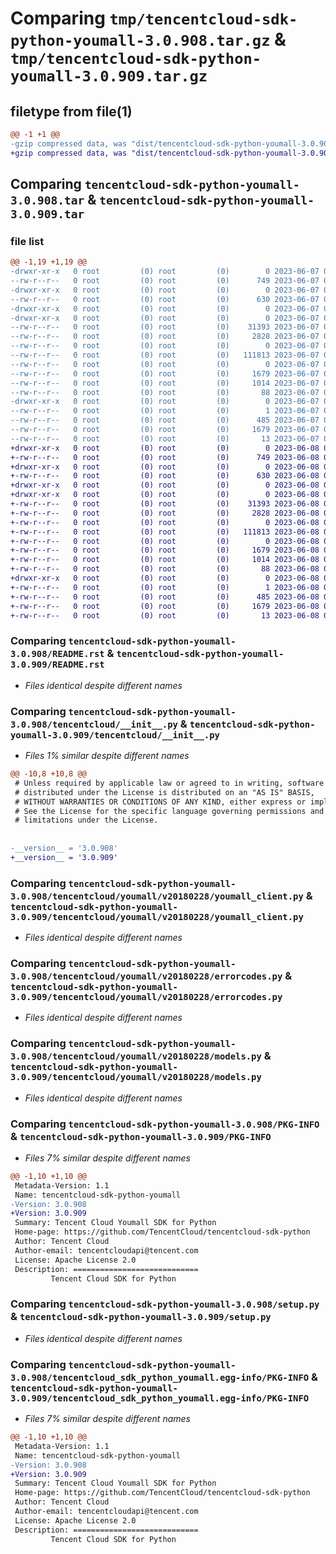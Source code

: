 # Comparing `tmp/tencentcloud-sdk-python-youmall-3.0.908.tar.gz` & `tmp/tencentcloud-sdk-python-youmall-3.0.909.tar.gz`

## filetype from file(1)

```diff
@@ -1 +1 @@
-gzip compressed data, was "dist/tencentcloud-sdk-python-youmall-3.0.908.tar", last modified: Wed Jun  7 00:37:17 2023, max compression
+gzip compressed data, was "dist/tencentcloud-sdk-python-youmall-3.0.909.tar", last modified: Thu Jun  8 00:38:46 2023, max compression
```

## Comparing `tencentcloud-sdk-python-youmall-3.0.908.tar` & `tencentcloud-sdk-python-youmall-3.0.909.tar`

### file list

```diff
@@ -1,19 +1,19 @@
-drwxr-xr-x   0 root         (0) root         (0)        0 2023-06-07 00:37:17.000000 tencentcloud-sdk-python-youmall-3.0.908/
--rw-r--r--   0 root         (0) root         (0)      749 2023-06-07 00:37:17.000000 tencentcloud-sdk-python-youmall-3.0.908/README.rst
-drwxr-xr-x   0 root         (0) root         (0)        0 2023-06-07 00:37:17.000000 tencentcloud-sdk-python-youmall-3.0.908/tencentcloud/
--rw-r--r--   0 root         (0) root         (0)      630 2023-06-07 00:37:17.000000 tencentcloud-sdk-python-youmall-3.0.908/tencentcloud/__init__.py
-drwxr-xr-x   0 root         (0) root         (0)        0 2023-06-07 00:37:17.000000 tencentcloud-sdk-python-youmall-3.0.908/tencentcloud/youmall/
-drwxr-xr-x   0 root         (0) root         (0)        0 2023-06-07 00:37:17.000000 tencentcloud-sdk-python-youmall-3.0.908/tencentcloud/youmall/v20180228/
--rw-r--r--   0 root         (0) root         (0)    31393 2023-06-07 00:37:17.000000 tencentcloud-sdk-python-youmall-3.0.908/tencentcloud/youmall/v20180228/youmall_client.py
--rw-r--r--   0 root         (0) root         (0)     2828 2023-06-07 00:37:17.000000 tencentcloud-sdk-python-youmall-3.0.908/tencentcloud/youmall/v20180228/errorcodes.py
--rw-r--r--   0 root         (0) root         (0)        0 2023-06-07 00:37:17.000000 tencentcloud-sdk-python-youmall-3.0.908/tencentcloud/youmall/v20180228/__init__.py
--rw-r--r--   0 root         (0) root         (0)   111813 2023-06-07 00:37:17.000000 tencentcloud-sdk-python-youmall-3.0.908/tencentcloud/youmall/v20180228/models.py
--rw-r--r--   0 root         (0) root         (0)        0 2023-06-07 00:37:17.000000 tencentcloud-sdk-python-youmall-3.0.908/tencentcloud/youmall/__init__.py
--rw-r--r--   0 root         (0) root         (0)     1679 2023-06-07 00:37:17.000000 tencentcloud-sdk-python-youmall-3.0.908/PKG-INFO
--rw-r--r--   0 root         (0) root         (0)     1014 2023-06-07 00:37:17.000000 tencentcloud-sdk-python-youmall-3.0.908/setup.py
--rw-r--r--   0 root         (0) root         (0)       88 2023-06-07 00:37:17.000000 tencentcloud-sdk-python-youmall-3.0.908/setup.cfg
-drwxr-xr-x   0 root         (0) root         (0)        0 2023-06-07 00:37:17.000000 tencentcloud-sdk-python-youmall-3.0.908/tencentcloud_sdk_python_youmall.egg-info/
--rw-r--r--   0 root         (0) root         (0)        1 2023-06-07 00:37:17.000000 tencentcloud-sdk-python-youmall-3.0.908/tencentcloud_sdk_python_youmall.egg-info/dependency_links.txt
--rw-r--r--   0 root         (0) root         (0)      485 2023-06-07 00:37:17.000000 tencentcloud-sdk-python-youmall-3.0.908/tencentcloud_sdk_python_youmall.egg-info/SOURCES.txt
--rw-r--r--   0 root         (0) root         (0)     1679 2023-06-07 00:37:17.000000 tencentcloud-sdk-python-youmall-3.0.908/tencentcloud_sdk_python_youmall.egg-info/PKG-INFO
--rw-r--r--   0 root         (0) root         (0)       13 2023-06-07 00:37:17.000000 tencentcloud-sdk-python-youmall-3.0.908/tencentcloud_sdk_python_youmall.egg-info/top_level.txt
+drwxr-xr-x   0 root         (0) root         (0)        0 2023-06-08 00:38:46.000000 tencentcloud-sdk-python-youmall-3.0.909/
+-rw-r--r--   0 root         (0) root         (0)      749 2023-06-08 00:38:46.000000 tencentcloud-sdk-python-youmall-3.0.909/README.rst
+drwxr-xr-x   0 root         (0) root         (0)        0 2023-06-08 00:38:46.000000 tencentcloud-sdk-python-youmall-3.0.909/tencentcloud/
+-rw-r--r--   0 root         (0) root         (0)      630 2023-06-08 00:38:46.000000 tencentcloud-sdk-python-youmall-3.0.909/tencentcloud/__init__.py
+drwxr-xr-x   0 root         (0) root         (0)        0 2023-06-08 00:38:46.000000 tencentcloud-sdk-python-youmall-3.0.909/tencentcloud/youmall/
+drwxr-xr-x   0 root         (0) root         (0)        0 2023-06-08 00:38:46.000000 tencentcloud-sdk-python-youmall-3.0.909/tencentcloud/youmall/v20180228/
+-rw-r--r--   0 root         (0) root         (0)    31393 2023-06-08 00:38:46.000000 tencentcloud-sdk-python-youmall-3.0.909/tencentcloud/youmall/v20180228/youmall_client.py
+-rw-r--r--   0 root         (0) root         (0)     2828 2023-06-08 00:38:46.000000 tencentcloud-sdk-python-youmall-3.0.909/tencentcloud/youmall/v20180228/errorcodes.py
+-rw-r--r--   0 root         (0) root         (0)        0 2023-06-08 00:38:46.000000 tencentcloud-sdk-python-youmall-3.0.909/tencentcloud/youmall/v20180228/__init__.py
+-rw-r--r--   0 root         (0) root         (0)   111813 2023-06-08 00:38:46.000000 tencentcloud-sdk-python-youmall-3.0.909/tencentcloud/youmall/v20180228/models.py
+-rw-r--r--   0 root         (0) root         (0)        0 2023-06-08 00:38:46.000000 tencentcloud-sdk-python-youmall-3.0.909/tencentcloud/youmall/__init__.py
+-rw-r--r--   0 root         (0) root         (0)     1679 2023-06-08 00:38:46.000000 tencentcloud-sdk-python-youmall-3.0.909/PKG-INFO
+-rw-r--r--   0 root         (0) root         (0)     1014 2023-06-08 00:38:46.000000 tencentcloud-sdk-python-youmall-3.0.909/setup.py
+-rw-r--r--   0 root         (0) root         (0)       88 2023-06-08 00:38:46.000000 tencentcloud-sdk-python-youmall-3.0.909/setup.cfg
+drwxr-xr-x   0 root         (0) root         (0)        0 2023-06-08 00:38:46.000000 tencentcloud-sdk-python-youmall-3.0.909/tencentcloud_sdk_python_youmall.egg-info/
+-rw-r--r--   0 root         (0) root         (0)        1 2023-06-08 00:38:46.000000 tencentcloud-sdk-python-youmall-3.0.909/tencentcloud_sdk_python_youmall.egg-info/dependency_links.txt
+-rw-r--r--   0 root         (0) root         (0)      485 2023-06-08 00:38:46.000000 tencentcloud-sdk-python-youmall-3.0.909/tencentcloud_sdk_python_youmall.egg-info/SOURCES.txt
+-rw-r--r--   0 root         (0) root         (0)     1679 2023-06-08 00:38:46.000000 tencentcloud-sdk-python-youmall-3.0.909/tencentcloud_sdk_python_youmall.egg-info/PKG-INFO
+-rw-r--r--   0 root         (0) root         (0)       13 2023-06-08 00:38:46.000000 tencentcloud-sdk-python-youmall-3.0.909/tencentcloud_sdk_python_youmall.egg-info/top_level.txt
```

### Comparing `tencentcloud-sdk-python-youmall-3.0.908/README.rst` & `tencentcloud-sdk-python-youmall-3.0.909/README.rst`

 * *Files identical despite different names*

### Comparing `tencentcloud-sdk-python-youmall-3.0.908/tencentcloud/__init__.py` & `tencentcloud-sdk-python-youmall-3.0.909/tencentcloud/__init__.py`

 * *Files 1% similar despite different names*

```diff
@@ -10,8 +10,8 @@
 # Unless required by applicable law or agreed to in writing, software
 # distributed under the License is distributed on an "AS IS" BASIS,
 # WITHOUT WARRANTIES OR CONDITIONS OF ANY KIND, either express or implied.
 # See the License for the specific language governing permissions and
 # limitations under the License.
 
 
-__version__ = '3.0.908'
+__version__ = '3.0.909'
```

### Comparing `tencentcloud-sdk-python-youmall-3.0.908/tencentcloud/youmall/v20180228/youmall_client.py` & `tencentcloud-sdk-python-youmall-3.0.909/tencentcloud/youmall/v20180228/youmall_client.py`

 * *Files identical despite different names*

### Comparing `tencentcloud-sdk-python-youmall-3.0.908/tencentcloud/youmall/v20180228/errorcodes.py` & `tencentcloud-sdk-python-youmall-3.0.909/tencentcloud/youmall/v20180228/errorcodes.py`

 * *Files identical despite different names*

### Comparing `tencentcloud-sdk-python-youmall-3.0.908/tencentcloud/youmall/v20180228/models.py` & `tencentcloud-sdk-python-youmall-3.0.909/tencentcloud/youmall/v20180228/models.py`

 * *Files identical despite different names*

### Comparing `tencentcloud-sdk-python-youmall-3.0.908/PKG-INFO` & `tencentcloud-sdk-python-youmall-3.0.909/PKG-INFO`

 * *Files 7% similar despite different names*

```diff
@@ -1,10 +1,10 @@
 Metadata-Version: 1.1
 Name: tencentcloud-sdk-python-youmall
-Version: 3.0.908
+Version: 3.0.909
 Summary: Tencent Cloud Youmall SDK for Python
 Home-page: https://github.com/TencentCloud/tencentcloud-sdk-python
 Author: Tencent Cloud
 Author-email: tencentcloudapi@tencent.com
 License: Apache License 2.0
 Description: ============================
         Tencent Cloud SDK for Python
```

### Comparing `tencentcloud-sdk-python-youmall-3.0.908/setup.py` & `tencentcloud-sdk-python-youmall-3.0.909/setup.py`

 * *Files identical despite different names*

### Comparing `tencentcloud-sdk-python-youmall-3.0.908/tencentcloud_sdk_python_youmall.egg-info/PKG-INFO` & `tencentcloud-sdk-python-youmall-3.0.909/tencentcloud_sdk_python_youmall.egg-info/PKG-INFO`

 * *Files 7% similar despite different names*

```diff
@@ -1,10 +1,10 @@
 Metadata-Version: 1.1
 Name: tencentcloud-sdk-python-youmall
-Version: 3.0.908
+Version: 3.0.909
 Summary: Tencent Cloud Youmall SDK for Python
 Home-page: https://github.com/TencentCloud/tencentcloud-sdk-python
 Author: Tencent Cloud
 Author-email: tencentcloudapi@tencent.com
 License: Apache License 2.0
 Description: ============================
         Tencent Cloud SDK for Python
```

